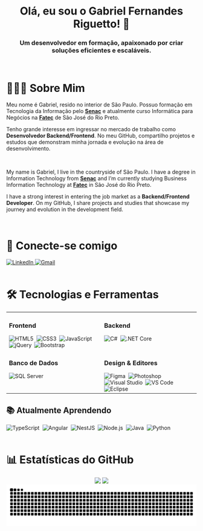 <div align="center">
  <h1 align="center">Olá, eu sou o Gabriel Fernandes Riguetto! 👋</h1>
  <h3 align="center">Um desenvolvedor em formação, apaixonado por criar soluções eficientes e escaláveis.</h3>
</div>

<br>

# 👨🏻‍💻 Sobre Mim

Meu nome é Gabriel, resido no interior de São Paulo. Possuo formação em Tecnologia da Informação pelo **[Senac](https://www.sp.senac.br/)** e atualmente curso Informática para Negócios na **[Fatec](https://www.fatecriopreto.edu.br/)** de São José do Rio Preto.

Tenho grande interesse em ingressar no mercado de trabalho como **Desenvolvedor Backend/Frontend**. No meu GitHub, compartilho projetos e estudos que demonstram minha jornada e evolução na área de desenvolvimento.

<br>

My name is Gabriel, I live in the countryside of São Paulo. I have a degree in Information Technology from **[Senac](https://www.sp.senac.br/)** and I’m currently studying Business Information Technology at **[Fatec](https://www.fatecriopreto.edu.br/)** in São José do Rio Preto.

I have a strong interest in entering the job market as a **Backend/Frontend Developer**. On my GitHub, I share projects and studies that showcase my journey and evolution in the development field.

<br>

# 🔗 Conecte-se comigo

<div align="left">
  <a href="https://www.linkedin.com/in/gabriel-fernandes-riguetto-5266b3351/" target="_blank">
    <img src="https://img.shields.io/badge/LinkedIn-0077B5?style=for-the-badge&logo=linkedin&logoColor=white" alt="LinkedIn">
  </a>
  <a href="mailto:gabrielriguetto3@gmail.com" target="_blank">
    <img src="https://img.shields.io/badge/Gmail-D14836?style=for-the-badge&logo=gmail&logoColor=white" alt="Gmail">
  </a>
</div>

<br>

# 🛠️ Tecnologias e Ferramentas

<table>
  <tr>
    <td valign="top" width="50%">
      <h3>Frontend</h3>
      <div align="left">
        <img src="https://cdn.jsdelivr.net/gh/devicons/devicon@latest/icons/html5/html5-original.svg" width="40" height="40" alt="HTML5" title="HTML5"/>&nbsp;
        <img src="https://cdn.jsdelivr.net/gh/devicons/devicon@latest/icons/css3/css3-original.svg" width="40" height="40" alt="CSS3" title="CSS3"/>&nbsp;
        <img src="https://cdn.jsdelivr.net/gh/devicons/devicon@latest/icons/javascript/javascript-original.svg" width="40" height="40" alt="JavaScript" title="JavaScript"/>&nbsp;
        <img src="https://cdn.jsdelivr.net/gh/devicons/devicon@latest/icons/jquery/jquery-original.svg" width="40" height="40" alt="jQuery" title="jQuery"/>&nbsp;
        <img src="https://cdn.jsdelivr.net/gh/devicons/devicon@latest/icons/bootstrap/bootstrap-original.svg" width="40" height="40" alt="Bootstrap" title="Bootstrap"/>&nbsp;
      </div>
    </td>
    <td valign="top" width="50%">
      <h3>Backend</h3>
      <div align="left">
        <img src="https://cdn.jsdelivr.net/gh/devicons/devicon@latest/icons/csharp/csharp-original.svg" width="40" height="40" alt="C#" title="C#"/>&nbsp;
        <img src="https://cdn.jsdelivr.net/gh/devicons/devicon@latest/icons/dotnetcore/dotnetcore-original.svg" width="40" height="40" alt=".NET Core" title=".NET Core"/>&nbsp;
      </div>
    </td>
  </tr>
  <tr>
    <td valign="top" width="50%">
      <h3>Banco de Dados</h3>
      <div align="left">
        <img src="https://cdn.jsdelivr.net/gh/devicons/devicon@latest/icons/azuresqldatabase/azuresqldatabase-original.svg" width="40" height="40" alt="SQL Server" title="SQL Server"/>&nbsp;
      </div>
    </td>
    <td valign="top" width="50%">
      <h3>Design & Editores</h3>
      <div align="left">
        <img src="https://cdn.jsdelivr.net/gh/devicons/devicon@latest/icons/figma/figma-original.svg" width="40" height="40" alt="Figma" title="Figma"/>&nbsp;
        <img src="https://cdn.jsdelivr.net/gh/devicons/devicon@latest/icons/photoshop/photoshop-original.svg" width="40" height="40" alt="Photoshop" title="Photoshop"/>&nbsp;
        <img src="https://cdn.jsdelivr.net/gh/devicons/devicon@latest/icons/visualstudio/visualstudio-original.svg" width="40" height="40" alt="Visual Studio" title="Visual Studio"/>&nbsp;
        <img src="https://cdn.jsdelivr.net/gh/devicons/devicon@latest/icons/vscode/vscode-original.svg" width="40" height="40" alt="VS Code" title="VS Code"/>&nbsp;
        <img src="https://cdn.jsdelivr.net/gh/devicons/devicon@latest/icons/eclipse/eclipse-original.svg" width="40" height="40" alt="Eclipse" title="Eclipse"/>&nbsp;
      </div>
    </td>
  </tr>
</table>

## 📚 Atualmente Aprendendo
<div align="left">
  <img src="https://cdn.jsdelivr.net/gh/devicons/devicon@latest/icons/typescript/typescript-original.svg" width="40" height="40" alt="TypeScript" title="TypeScript"/>&nbsp;
  <img src="https://cdn.jsdelivr.net/gh/devicons/devicon@latest/icons/angular/angular-original.svg" width="40" height="40" alt="Angular" title="Angular"/>&nbsp;
  <img src="https://cdn.jsdelivr.net/gh/devicons/devicon@latest/icons/nestjs/nestjs-original.svg" width="40" height="40" alt="NestJS" title="NestJS"/>&nbsp;
  <img src="https://cdn.jsdelivr.net/gh/devicons/devicon@latest/icons/nodejs/nodejs-original.svg" width="40" height="40" alt="Node.js" title="Node.js"/>&nbsp;
  <img src="https://cdn.jsdelivr.net/gh/devicons/devicon@latest/icons/java/java-original.svg" width="40" height="40" alt="Java" title="Java"/>&nbsp;
  <img src="https://cdn.jsdelivr.net/gh/devicons/devicon@latest/icons/python/python-original.svg" width="40" height="40" alt="Python" title="Python"/>&nbsp;
</div>

<br>

# 📊 Estatísticas do GitHub

<div align="center">
 <img height="180em" src="https://github-readme-stats-eight-theta.vercel.app/api?username=GRiguetto&show_icons=true&theme=tokyonight&include_all_commits=true"/>
  <img height="180em" src="https://github-readme-stats-eight-theta.vercel.app/api/top-langs/?username=GRiguetto&layout=compact&langs_count=8&theme=tokyonight"/>
</div>

<div align="center">
  <picture>
    <source media="(prefers-color-scheme: dark)" srcset="https://raw.githubusercontent.com/GRiguetto/GRiguetto/output/github-contribution-grid-snake-dark.svg">
    <source media="(prefers-color-scheme: light)" srcset="https://raw.githubusercontent.com/GRiguetto/GRiguetto/output/github-contribution-grid-snake.svg">
    <img alt="github contribution grid snake animation" src="https://raw.githubusercontent.com/GRiguetto/GRiguetto/output/github-contribution-grid-snake.svg">
  </picture>
</div>
